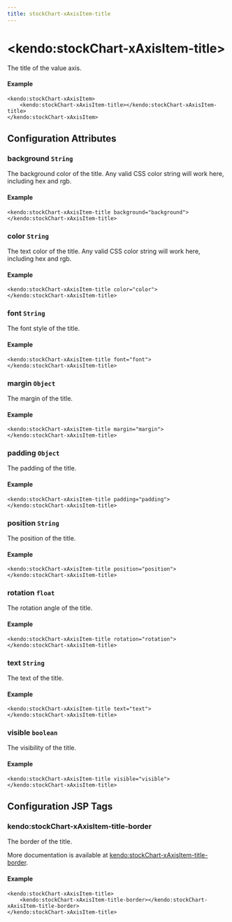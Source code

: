 ```yaml
---
title: stockChart-xAxisItem-title
---
```


# \<kendo:stockChart-xAxisItem-title\>

The title of the value axis.

#### Example
    <kendo:stockChart-xAxisItem>
        <kendo:stockChart-xAxisItem-title></kendo:stockChart-xAxisItem-title>
    </kendo:stockChart-xAxisItem>

## Configuration Attributes

### background `String`

The background color of the title. Any valid CSS color string will work here, including
hex and rgb.

#### Example
    <kendo:stockChart-xAxisItem-title background="background">
    </kendo:stockChart-xAxisItem-title>

### color `String`

The text color of the title. Any valid CSS color string will work here, including hex and rgb.

#### Example
    <kendo:stockChart-xAxisItem-title color="color">
    </kendo:stockChart-xAxisItem-title>

### font `String`

The font style of the title.

#### Example
    <kendo:stockChart-xAxisItem-title font="font">
    </kendo:stockChart-xAxisItem-title>

### margin `Object`

The margin of the title.

#### Example
    <kendo:stockChart-xAxisItem-title margin="margin">
    </kendo:stockChart-xAxisItem-title>

### padding `Object`

The padding of the title.

#### Example
    <kendo:stockChart-xAxisItem-title padding="padding">
    </kendo:stockChart-xAxisItem-title>

### position `String`

The position of the title.

#### Example
    <kendo:stockChart-xAxisItem-title position="position">
    </kendo:stockChart-xAxisItem-title>

### rotation `float`

The rotation angle of the title.

#### Example
    <kendo:stockChart-xAxisItem-title rotation="rotation">
    </kendo:stockChart-xAxisItem-title>

### text `String`

The text of the title.

#### Example
    <kendo:stockChart-xAxisItem-title text="text">
    </kendo:stockChart-xAxisItem-title>

### visible `boolean`

The visibility of the title.

#### Example
    <kendo:stockChart-xAxisItem-title visible="visible">
    </kendo:stockChart-xAxisItem-title>


##  Configuration JSP Tags

### kendo:stockChart-xAxisItem-title-border

The border of the title.

More documentation is available at [kendo:stockChart-xAxisItem-title-border](stockchart/xaxisitem-title-border).

#### Example

    <kendo:stockChart-xAxisItem-title>
        <kendo:stockChart-xAxisItem-title-border></kendo:stockChart-xAxisItem-title-border>
    </kendo:stockChart-xAxisItem-title>

